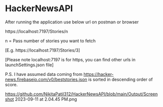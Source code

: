 # HackerNewsAPI

After running the application use below url on postman or browser

https://localhost:7197/Stories/n

n = Pass number of stories you want to fetch

[E.g. https://localhost:7197/Stories/3]

[Please note localhost:7197 is for https, you can find other urls in launchSettings.json file]

P.S. I have assumed data coming from https://hacker-news.firebaseio.com/v0/beststories.json is sorted in descending order of score.

https://github.com/NikitaPatil312/HackerNewsAPI/blob/main/Output/Screenshot 2023-09-11 at 2.04.45 PM.png
